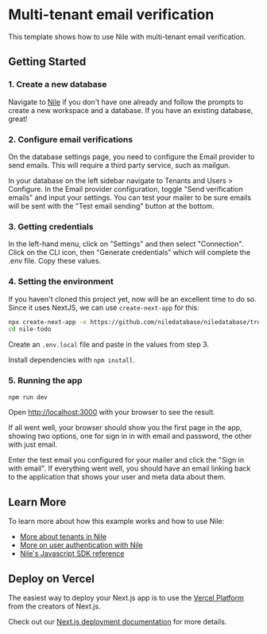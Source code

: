 # Multi-tenant email verification

This template shows how to use Nile with multi-tenant email verification.

## Getting Started

### 1. Create a new database

Navigate to [Nile](https://console.thenile.dev) if you don't have one already and follow the prompts to create a new workspace and a database. If you have an existing database, great!

### 2. Configure email verifications

On the database settings page, you need to configure the Email provider to send emails. This will require a third party service, such as mailgun.

In your database on the left sidebar navigate to Tenants and Users > Configure. In the Email provider configuration, toggle "Send verification emails" and input your settings. You can test your mailer to be sure emails will be sent with the "Test email sending" button at the bottom.

### 3. Getting credentials

In the left-hand menu, click on "Settings" and then select "Connection". Click on the CLI icon, then "Generate credentials" which will complete the .env file. Copy these values.

### 4. Setting the environment

If you haven't cloned this project yet, now will be an excellent time to do so. Since it uses NextJS, we can use `create-next-app` for this:

```bash
npx create-next-app -e https://github.com/niledatabase/niledatabase/tree/main/examples/email_verified/NextJS email-verify-next
cd nile-todo
```

Create an `.env.local` file and paste in the values from step 3.

Install dependencies with `npm install`.

### 5. Running the app

```bash
npm run dev
```

Open [http://localhost:3000](http://localhost:3000) with your browser to see the result.

If all went well, your browser should show you the first page in the app, showing two options, one for sign in in with email and password, the other with just email.

Enter the test email you configured for your mailer and click the "Sign in with email". If everything went well, you should have an email linking back to the application that shows your user and meta data about them.

## Learn More

To learn more about how this example works and how to use Nile:

- [More about tenants in Nile](https://www.thenile.dev/docs/tenant-virtualization/tenant-management)
- [More on user authentication with Nile](https://www.thenile.dev/docs/user-authentication)
- [Nile's Javascript SDK reference](https://www.thenile.dev/docs/reference/sdk-reference)

## Deploy on Vercel

The easiest way to deploy your Next.js app is to use the [Vercel Platform](https://vercel.com/new?utm_medium=default-template&filter=next.js&utm_source=create-next-app&utm_campaign=create-next-app-readme) from the creators of Next.js.

Check out our [Next.js deployment documentation](https://nextjs.org/docs/deployment) for more details.
